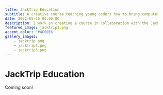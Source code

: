 ```yaml
---
title: JackTrip Education
subtitle: A creative course teaching young coders how to bring computer music to life.
date: 2022-05-26 00:00:00
description: I work on creating a course in collaboration with the JackTrip foundation, teaching young coders how to code their own musical interface.
featured_image: jacktrip1.png
accent_color: '#4C60E6'
gallery_images:
    - jacktrip.png
    - jacktrip4.png
    - jacktrip3.png
---
```

# JackTrip Education

Coming soon!
